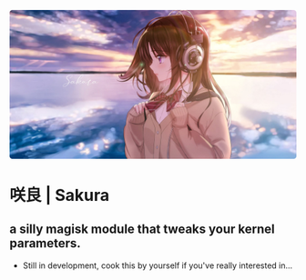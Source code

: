 ![sakura-banner](https://github.com/forsaken-heart24/i_dont_want_to_be_an_weirdo/blob/main/banner_images/sakura_banner.jpg)

# 咲良 | Sakura

## a silly magisk module that tweaks your kernel parameters.
- Still in development, cook this by yourself if you've really interested in...

